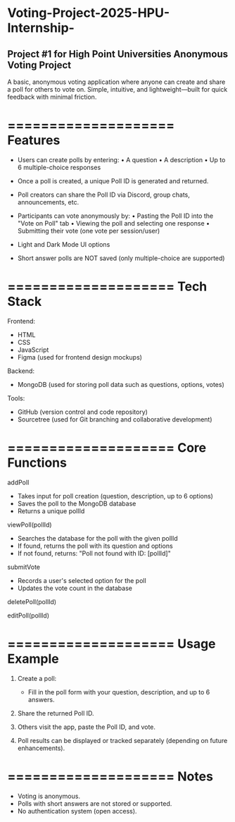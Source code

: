 # Voting-Project-2025-HPU-Internship-

Project #1 for High Point Universities Anonymous Voting Project
--------------------
A basic, anonymous voting application where anyone can create and share a poll 
for others to vote on. Simple, intuitive, and lightweight—built for quick feedback 
with minimal friction.

====================
Features
====================

- Users can create polls by entering:
  • A question
  • A description
  • Up to 6 multiple-choice responses

- Once a poll is created, a unique Poll ID is generated and returned.

- Poll creators can share the Poll ID via Discord, group chats, announcements, etc.

- Participants can vote anonymously by:
  • Pasting the Poll ID into the "Vote on Poll" tab
  • Viewing the poll and selecting one response
  • Submitting their vote (one vote per session/user)

- Light and Dark Mode UI options

- Short answer polls are NOT saved (only multiple-choice are supported)

====================
Tech Stack
====================

Frontend:
- HTML
- CSS
- JavaScript
- Figma (used for frontend design mockups)

Backend:
- MongoDB (used for storing poll data such as questions, options, votes)

Tools:
- GitHub (version control and code repository)
- Sourcetree (used for Git branching and collaborative development)


====================
Core Functions
====================

addPoll
- Takes input for poll creation (question, description, up to 6 options)
- Saves the poll to the MongoDB database
- Returns a unique pollId

viewPoll(pollId)
- Searches the database for the poll with the given pollId
- If found, returns the poll with its question and options
- If not found, returns: "Poll not found with ID: [pollId]"

submitVote
- Records a user's selected option for the poll
- Updates the vote count in the database

deletePoll(pollId)

editPoll(pollId)

====================
Usage Example
====================

1. Create a poll:
   - Fill in the poll form with your question, description, and up to 6 answers.

2. Share the returned Poll ID.

3. Others visit the app, paste the Poll ID, and vote.

4. Poll results can be displayed or tracked separately 
   (depending on future enhancements).

====================
Notes
====================

- Voting is anonymous.
- Polls with short answers are not stored or supported.
- No authentication system (open access).